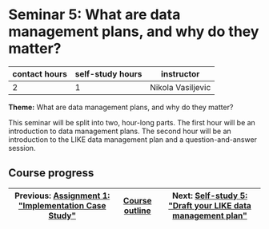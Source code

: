 # Seminar 5: What are data management plans, and why do they matter?

| contact hours | self-study hours | instructor |
|---|---|---|
| 2 | 1 | Nikola Vasiljevic |

**Theme:** What are data management plans, and why do they matter?

This seminar will be split into two, hour-long parts. The first hour will be an introduction to data management plans. The second hour will be an introduction to the LIKE data management plan and a question-and-answer session.

## Course progress
| Previous: [Assignment 1: "Implementation Case Study"](assignment1/readme.md) | [Course outline](../readme.md#course-outline) |Next: [Self-study 5: "Draft your LIKE data management plan"](../selfstudy5/readme.md) |
|--|--|--|
